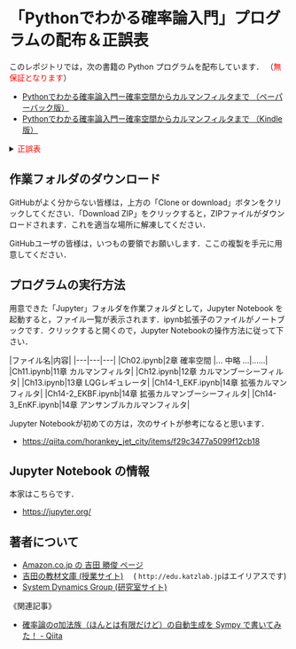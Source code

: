 # 「Pythonでわかる確率論入門」プログラムの配布＆正誤表

このレポジトリでは，次の書籍の Python プログラムを配布しています．
（<font color="red">無保証となります</font>）

* [Pythonでわかる確率論入門ー確率空間からカルマンフィルタまで （ペーパーバック版）](https://amzn.to/31flXih)
* [Pythonでわかる確率論入門ー確率空間からカルマンフィルタまで （Kindle版）](https://amzn.to/32rvHrf)<br/>
<details><summary><font color="red">正誤表</font></summary>
ペーパーバック版の正誤表は，[吉田の教材文庫 (授業サイト)](https://ktysd.github.io/books/pb) に掲載していきます．<br/>
Kindle版の正誤表は，Amazonの「[商品の説明](https://amzn.to/32rvHrf)」欄に概略を記述します．
</details>


## 作業フォルダのダウンロード

GitHubがよく分からない皆様は，上方の「Clone or download」ボタンをクリックしてください．「Download ZIP」をクリックすると，ZIPファイルがダウンロードされます．これを適当な場所に解凍してください．

GitHubユーザの皆様は，いつもの要領でお願いします．ここの複製を手元に用意してください．

## プログラムの実行方法

用意できた「Jupyter」フォルダを作業フォルダとして，Jupyter Notebook を起動すると，ファイル一覧が表示されます．ipynb拡張子のファイルがノートブックです．クリックすると開くので，Jupyter Notebookの操作方法に従って下さい．

|ファイル名|内容|
|---|---|---|
|Ch02.ipynb|2章 確率空間
|... 中略 ...|......|
|Ch11.ipynb|11章 カルマンフィルタ|
|Ch12.ipynb|12章 カルマンブーシーフィルタ|
|Ch13.ipynb|13章 LQGレギュレータ|
|Ch14-1_EKF.ipynb|14章 拡張カルマンフィルタ|
|Ch14-2_EKBF.ipynb|14章 拡張カルマンブーシーフィルタ|
|Ch14-3_EnKF.ipynb|14章 アンサンブルカルマンフィルタ|

Jupyter Notebookが初めての方は，次のサイトが参考になると思います．

* https://qiita.com/horankey_jet_city/items/f29c3477a5099f12cb18

## Jupyter Notebook の情報

本家はこちらです．

* https://jupyter.org/

## 著者について

* [Amazon.co.jp の 吉田 勝俊 ページ](https://www.amazon.co.jp/-/e/B004LU422W)
* [吉田の教材文庫 (授業サイト)](https://ktysd.github.io) 　( `http://edu.katzlab.jp`はエイリアスです)
* [System Dynamics Group (研究室サイト)](http://www.katzlab.jp)

《関連記事》
* [確率論のσ加法族（ほんとは有限だけど）の自動生成を Sympy で書いてみた！ - Qiita](https://qiita.com/ktsysd/items/97f75330f9492e727799)


